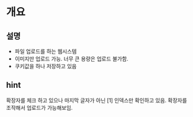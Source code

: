 # 개요
## 설명
- 파일 업로드를 하는 웹시스템
- 이미지만 업로드 가능. 너무 큰 용량은 업로드 불가함.
- 쿠키값을 하나 저장하고 있음

## hint
확장자를 체크 하고 있으나 마지막 글자가 아닌 [1] 인덱스만 확인하고 있음. 확장자를 조작해서 업로드가 가능해보임.
